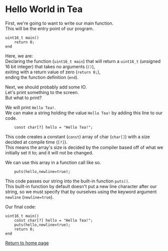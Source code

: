 # Hello World in Tea
First, we're going to want to write our main function.  
This will be the entry point of our program.
```tea
uint16_t main()
    return 0;
end
```

Here, we are:  
Declaring the function (`uint16_t main`) that will return a `uint16_t` (unsigned 16 bit integer) that takes no arguments (`()`),  
exiting with a return value of zero (`return 0;`),  
ending the function definition (`end`).

Next, we should probably add some IO.  
Let's print something to the screen.  
But what to print?

We will print `Hello Tea!`.  
We can make a string holding the value `Hello Tea!` by adding this line to our code.  
```tea
    const char[?] hello = "Hello Tea!";
```

This code creates a constant (`const`) array of char (`char[]`) with a size decided at compile time (`[?]`).  
This means the array's size is decided by the compiler based off of what we initially set it to; and it will not be changed.  

We can use this array in a function call like so.
```tea
    puts(hello,newline=true);
```

This code passes our string into the built-in function `puts()`.  
This built-in function by default doesn't put a new line character after our string, so we must specify that by ourselves using the keyword argument `newline` (`newline=true`).

Our final code:
```tea
uint16_t main()
    const char[?] hello = "Hello Tea!";
    puts(hello,newline=true);
    return 0;
end
```

[Return to home page](../Tea.md)